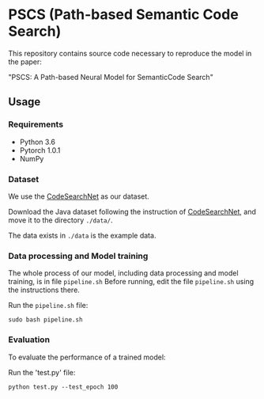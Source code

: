 # PSCS (Path-based Semantic Code Search)

This repository contains source code necessary to reproduce the model in the paper:

"PSCS: A Path-based Neural Model for SemanticCode Search"

## Usage

### Requirements

- Python 3.6
- Pytorch 1.0.1
- NumPy

### Dataset

We use the [CodeSearchNet](https://github.com/github/CodeSearchNet) as our dataset.

Download the Java dataset following the instruction of [CodeSearchNet](https://github.com/github/CodeSearchNet), and move it to the directory `./data/`.

The data exists in `./data` is the example data.

### Data processing and Model training

The whole process of our model, including data processing and model training, is in file `pipeline.sh`
Before running, edit the file `pipeline.sh` using the instructions there.

Run the `pipeline.sh` file:

```
sudo bash pipeline.sh
```

### Evaluation

To evaluate the performance of a trained model:

Run the 'test.py' file:

```
python test.py --test_epoch 100
```